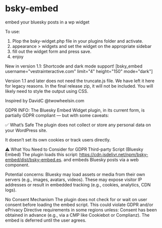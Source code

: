 # bsky-embed
embed your bluesky posts in a wp widget

To use:

1. Plop the bsky-widget.php file in your plugins folder and activate.
2. appearance > widgets and set the widget on the appropriate sidebar
3. fill out the widget form and press save.
4. enjoy

New in version 1.1:  Shortcode and dark mode support!
[bsky_embed username="vestrainteractive.com" limit="4" height="150" mode="dark"]

Version 1.1 and later does not need the truncate.js file.  We have left it here for legacy reasons.  In the final release zip, it will not be included.
You will likely need to style the output using CSS.



Inspired by DavidC @twowheelsin.com

GDPR INFO:
The Bluesky Embed Widget plugin, in its current form, is partially GDPR compliant — but with some caveats:

✅ What’s Safe
The plugin does not collect or store any personal data on your WordPress site.

It doesn’t set its own cookies or track users directly.

⚠️ What You Need to Consider for GDPR
Third-party Script (Bluesky Embed)
The plugin loads this script: https://cdn.jsdelivr.net/npm/bsky-embed/dist/bsky-embed.es.
and embeds Bluesky posts via a <bsky-embed> web component.

Potential concerns:
Bluesky may load assets or media from their own servers (e.g., images, avatars, videos).
These may expose visitor IP addresses or result in embedded tracking (e.g., cookies, analytics, CDN logs).

No Consent Mechanism
The plugin does not check for or wait on user consent before loading the embed script.
This could violate GDPR and/or ePrivacy Directive requirements in some regions unless:
Consent has been obtained in advance (e.g., via a CMP like Cookiebot or Complianz).
The embed is deferred until the user agrees.
